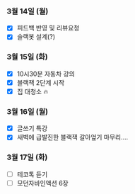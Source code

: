 ### 3월 14일 (월)
- [x] 피드백 반영 및 리뷰요청
- [x] 슬랙봇 설계(?)

### 3월 15일 (화)
- [x] 10시30분 자동차 강의
- [x] 블랙잭 2단계 시작
- [x] 집 대청소 🔥

### 3월 16일 (월)
- [x] 글쓰기 특강
- [x] 새벽에 급발진한 블랙잭 갈아엎기 마무리....

### 3월 17일 (화)
- [ ] 테코톡 듣기
- [ ] 모던자바인액션 6장
